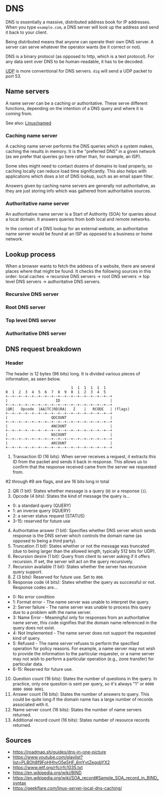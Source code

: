DNS
===

DNS is essentially a massive, distributed address book for IP addresses. When you type `example.com`, a DNS server will look up the address and send it back to your client.

Being distributed means that anyone can operate their own DNS server. A server can serve whatever the operator wants (be it correct or not).

DNS is a binary protocol (as opposed to http, which is a text protocol). For any data sent over DNS to be human-readable, it has to be decoded.

[UDP](transport.md#udp) is more conventional for DNS servers. `dig` will send a UDP packet to port 53.

Name servers
------------

A name server can be a caching or authoritative. These serve different functions, depending on the intention of a DNS query and where it is coming from.

See also: [Linux/named](../linux/named.md)

### Caching name server

A caching name server performs the DNS queries which a system makes, caching the results in memory. It is the "preferred DNS" in a given network (as we prefer that queries go here rather than, for example, an ISP).

Some sites might need to contact dozens of domains to load properly, so caching locally can reduce load time significantly. This also helps with applications which does a lot of DNS lookup, such as an email spam filter.

Answers given by caching name servers are generally not authoritative, as they are just storing info which was gathered from authoritative sources.

### Authoritative name server

An authoritative name server is a Start of Authority (SOA) for queries about a local domain. It answers queries from both local and remote networks.

In the context of a DNS lookup for an external website, an authoritative name server would be found at an ISP as opposed to a business or home network.

Lookup process
--------------

When a browser wants to fetch the address of a website, there are several places where that might be found. It checks the following sources in this order: local caches -> recursive DNS servers -> root DNS servers -> top level DNS servers -> authoritative DNS servers.

### Recursive DNS server

### Root DNS server

### Top level DNS server

### Authoritative DNS server

DNS request breakdown
---------------------

### Header

The header is 12 bytes (96 bits) long. It is divided various pieces of information, as seen below.

```
                              1  1  1  1  1  1
0  1  2  3  4  5  6  7  8  9  0  1  2  3  4  5
+--+--+--+--+--+--+--+--+--+--+--+--+--+--+--+--+
|                      ID                       |
+--+--+--+--+--+--+--+--+--+--+--+--+--+--+--+--+
|QR|   Opcode  |AA|TC|RD|RA|   Z    |   RCODE   | (flags)
+--+--+--+--+--+--+--+--+--+--+--+--+--+--+--+--+
|                    QDCOUNT                    |
+--+--+--+--+--+--+--+--+--+--+--+--+--+--+--+--+
|                    ANCOUNT                    |
+--+--+--+--+--+--+--+--+--+--+--+--+--+--+--+--+
|                    NSCOUNT                    |
+--+--+--+--+--+--+--+--+--+--+--+--+--+--+--+--+
|                    ARCOUNT                    |
+--+--+--+--+--+--+--+--+--+--+--+--+--+--+--+--+
```

1. Transaction ID (16 bits): When server receives a request, it extracts this ID from the packet and sends it back in response. This allows us to confirm that the response received came from the server we requested from.

\#2 through \#9 are flags, and are 16 bits long in total

2. QR (1 bit): States whether message is a query (`0`) or a response (`1`).
3. Opcode (4 bits): States the kind of message the query is...
  - 0: a standard query (QUERY)
  - 1: an inverse query (IQUERY)
  - 2: a server status request (STATUS)
  - 3-15: reserved for future use
4. Authoritative answer (1 bit): Specifies whether DNS server which sends response is the DNS server which controls the domain name (as opposed to being a third party).
5. Truncation (1 bit): States whether or not the message was truncated (due to being larger than the allowed length, typically 512 bits for UDP).
6. Recursion desire (1 bit): Query from client to server asking if it offers recursion. If set, the server will act on the query recursively.
7.  Recursion available (1 bit): States whether the server has recursive query support.
8. Z (3 bits): Reserved for future use. Set to `000`.
9. Response code (4 bits): States whether the query as successful or not. Response codes are...
  - 0: No error condition
  - 1: Format error - The name server was unable to interpret the query.
  - 2: Server failure - The name server was unable to process this query due to a problem with the name server.
  - 3: Name Error - Meaningful only for responses from an authoritative name server, this code signifies that the domain name referenced in the query does not exist.
  - 4: Not Implemented - The name server does not support the requested kind of query.
  - 5: Refused - The name server refuses to perform the specified operation for policy reasons.  For example, a name server may not wish to provide the information to the particular requester, or a name server may not wish to perform a particular operation (e.g., zone transfer) for particular data.
  - 6-15: Reserved for future use.
10. Question count (16 bits): States the number of questions in the query. In practice, only one question is sent per query, so it's always "1" or `0000 0000 0000 0001`.
11. Answer count (16 bits): States the number of answers to query. This could be quite long if the domain name has a large number of records associated with it.
12. Name server count (16 bits): States the number of name servers returned.
13. Additional record count (16 bits): States number of resource records returned.

Sources
-------

- https://roadmap.sh/guides/dns-in-one-picture
- https://www.youtube.com/playlist?list=PLBOh8f9FoHHhvO5e5HF_6mYvtZegobYX2
- https://www.ietf.org/rfc/rfc1035.txt
- https://en.wikipedia.org/wiki/BIND
- https://en.wikipedia.org/wiki/SOA_record#Sample_SOA_record_in_BIND_syntax
- https://geekflare.com/linux-server-local-dns-caching/
